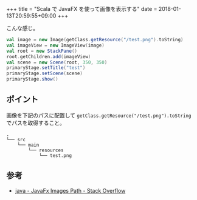 +++
title = "Scala で JavaFX を使って画像を表示する"
date = 2018-01-13T20:59:55+09:00
+++

こんな感じ。

```scala
val image = new Image(getClass.getResource("/test.png").toString)
val imageView = new ImageView(image)
val root = new StackPane()
root.getChildren.add(imageView)
val scene = new Scene(root, 350, 350)
primaryStage.setTitle("test")
primaryStage.setScene(scene)
primaryStage.show()
```

## ポイント

画像を下記のパスに配置して `getClass.getResource("/test.png").toString` でパスを取得すること。

```
.
└── src
    └── main
        └── resources
            └── test.png
```

## 参考

- [java - JavaFx Images Path - Stack Overflow](https://stackoverflow.com/questions/33305037/javafx-images-path)
